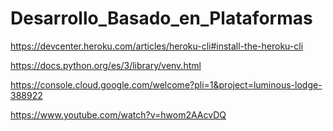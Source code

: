 # Desarrollo_Basado_en_Plataformas

https://devcenter.heroku.com/articles/heroku-cli#install-the-heroku-cli

https://docs.python.org/es/3/library/venv.html

https://console.cloud.google.com/welcome?pli=1&project=luminous-lodge-388922

https://www.youtube.com/watch?v=hwom2AAcvDQ
